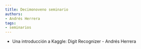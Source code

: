 ```yaml
---
title: Decimonoveno seminario
authors:
- Andrés Herrera
tags:
- seminarios
---
```

  * Una introducción a Kaggle: Digit Recognizer - Andrés Herrera
